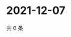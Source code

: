 # 2021-12-07

共 0 条

<!-- BEGIN WEIBO -->
<!-- 最后更新时间 Tue Dec 07 2021 07:12:39 GMT+0800 (China Standard Time) -->

<!-- END WEIBO -->
